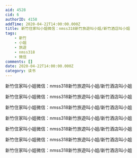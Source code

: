 ```yaml
---
aid: 4528
cid: 6
authorID: 4158
addTime: 2020-04-22T14:00:00.000Z
title: 新竹住家叫小姐微信：nmss318新竹旅遊叫小姐/新竹酒店叫小姐
tags:
    - 新竹
    - 小姐
    - 旅遊
    - nmss318
    - 微信
comments: []
date: 2020-04-22T14:00:00.000Z
category: 读书
---
```


新竹住家叫小姐微信：nmss318新竹旅遊叫小姐/新竹酒店叫小姐

新竹住家叫小姐微信：nmss318新竹旅遊叫小姐/新竹酒店叫小姐

新竹住家叫小姐微信：nmss318新竹旅遊叫小姐/新竹酒店叫小姐

新竹住家叫小姐微信：nmss318新竹旅遊叫小姐/新竹酒店叫小姐

新竹住家叫小姐微信：nmss318新竹旅遊叫小姐/新竹酒店叫小姐

新竹住家叫小姐微信：nmss318新竹旅遊叫小姐/新竹酒店叫小姐

新竹住家叫小姐微信：nmss318新竹旅遊叫小姐/新竹酒店叫小姐

